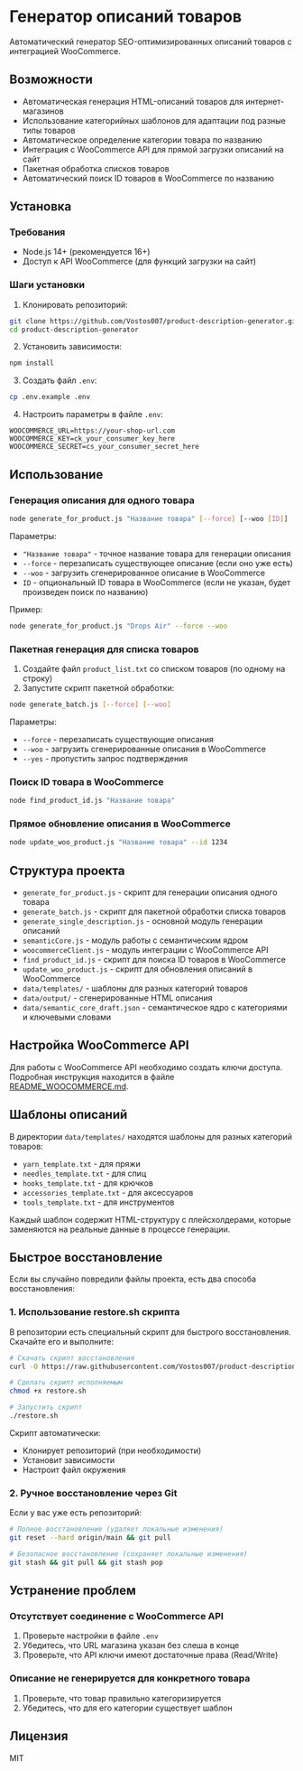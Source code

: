 # Генератор описаний товаров

Автоматический генератор SEO-оптимизированных описаний товаров с интеграцией WooCommerce.

## Возможности

- Автоматическая генерация HTML-описаний товаров для интернет-магазинов
- Использование категорийных шаблонов для адаптации под разные типы товаров
- Автоматическое определение категории товара по названию
- Интеграция с WooCommerce API для прямой загрузки описаний на сайт
- Пакетная обработка списков товаров
- Автоматический поиск ID товаров в WooCommerce по названию

## Установка

### Требования

- Node.js 14+ (рекомендуется 16+)
- Доступ к API WooCommerce (для функций загрузки на сайт)

### Шаги установки

1. Клонировать репозиторий:
```bash
git clone https://github.com/Vostos007/product-description-generator.git
cd product-description-generator
```

2. Установить зависимости:
```bash
npm install
```

3. Создать файл `.env`:
```bash
cp .env.example .env
```

4. Настроить параметры в файле `.env`:
```
WOOCOMMERCE_URL=https://your-shop-url.com
WOOCOMMERCE_KEY=ck_your_consumer_key_here
WOOCOMMERCE_SECRET=cs_your_consumer_secret_here
```

## Использование

### Генерация описания для одного товара

```bash
node generate_for_product.js "Название товара" [--force] [--woo [ID]]
```

Параметры:
- `"Название товара"` - точное название товара для генерации описания
- `--force` - перезаписать существующее описание (если оно уже есть)
- `--woo` - загрузить сгенерированное описание в WooCommerce
- `ID` - опциональный ID товара в WooCommerce (если не указан, будет произведен поиск по названию)

Пример:
```bash
node generate_for_product.js "Drops Air" --force --woo
```

### Пакетная генерация для списка товаров

1. Создайте файл `product_list.txt` со списком товаров (по одному на строку)
2. Запустите скрипт пакетной обработки:

```bash
node generate_batch.js [--force] [--woo]
```

Параметры:
- `--force` - перезаписать существующие описания
- `--woo` - загрузить сгенерированные описания в WooCommerce
- `--yes` - пропустить запрос подтверждения

### Поиск ID товара в WooCommerce

```bash
node find_product_id.js "Название товара"
```

### Прямое обновление описания в WooCommerce

```bash
node update_woo_product.js "Название товара" --id 1234
```

## Структура проекта

- `generate_for_product.js` - скрипт для генерации описания одного товара
- `generate_batch.js` - скрипт для пакетной обработки списка товаров
- `generate_single_description.js` - основной модуль генерации описаний
- `semanticCore.js` - модуль работы с семантическим ядром
- `woocommerceClient.js` - модуль интеграции с WooCommerce API
- `find_product_id.js` - скрипт для поиска ID товаров в WooCommerce
- `update_woo_product.js` - скрипт для обновления описаний в WooCommerce
- `data/templates/` - шаблоны для разных категорий товаров
- `data/output/` - сгенерированные HTML описания
- `data/semantic_core_draft.json` - семантическое ядро с категориями и ключевыми словами

## Настройка WooCommerce API

Для работы с WooCommerce API необходимо создать ключи доступа. 
Подробная инструкция находится в файле [README_WOOCOMMERCE.md](README_WOOCOMMERCE.md).

## Шаблоны описаний

В директории `data/templates/` находятся шаблоны для разных категорий товаров:
- `yarn_template.txt` - для пряжи
- `needles_template.txt` - для спиц
- `hooks_template.txt` - для крючков
- `accessories_template.txt` - для аксессуаров
- `tools_template.txt` - для инструментов

Каждый шаблон содержит HTML-структуру с плейсхолдерами, которые заменяются на реальные данные в процессе генерации.

## Быстрое восстановление

Если вы случайно повредили файлы проекта, есть два способа восстановления:

### 1. Использование restore.sh скрипта

В репозитории есть специальный скрипт для быстрого восстановления. Скачайте его и выполните:

```bash
# Скачать скрипт восстановления
curl -O https://raw.githubusercontent.com/Vostos007/product-description-generator/main/restore.sh

# Сделать скрипт исполняемым
chmod +x restore.sh

# Запустить скрипт
./restore.sh
```

Скрипт автоматически:
- Клонирует репозиторий (при необходимости)
- Установит зависимости
- Настроит файл окружения

### 2. Ручное восстановление через Git

Если у вас уже есть репозиторий:

```bash
# Полное восстановление (удаляет локальные изменения)
git reset --hard origin/main && git pull

# Безопасное восстановление (сохраняет локальные изменения)
git stash && git pull && git stash pop
```

## Устранение проблем

### Отсутствует соединение с WooCommerce API
1. Проверьте настройки в файле `.env`
2. Убедитесь, что URL магазина указан без слеша в конце
3. Проверьте, что API ключи имеют достаточные права (Read/Write)

### Описание не генерируется для конкретного товара
1. Проверьте, что товар правильно категоризируется
2. Убедитесь, что для его категории существует шаблон

## Лицензия

MIT 